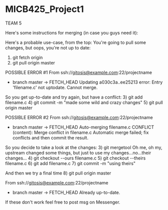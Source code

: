 # MICB425_Project1
TEAM 5

Here's some instructions for merging (in case you guys need it):

Here's a probable use-case, from the top:
You're going to pull some changes, but oops, you're not up to date:
1) git fetch origin
2) git pull origin master

POSSIBLE ERROR #1
From ssh://gitosis@example.com:22/projectname
 * branch            master     -> FETCH_HEAD
Updating a030c3a..ee25213
error: Entry 'filename.c' not uptodate. Cannot merge.

So you get up-to-date and try again, but have a conflict:
3) git add filename.c
4) git commit -m "made some wild and crazy changes"
5) git pull origin master

POSSIBLE ERROR #2
From ssh://gitosis@example.com:22/projectname
 * branch            master     -> FETCH_HEAD
Auto-merging filename.c
CONFLICT (content): Merge conflict in filename.c
Automatic merge failed; fix conflicts and then commit the result.

So you decide to take a look at the changes:
3) git mergetool
Oh me, oh my, upstream changed some things, but just to use my changes...no...their changes...
4) git checkout --ours filename.c
5) git checkout --theirs filename.c
6) git add filename.c
7) git commit -m "using theirs"

And then we try a final time
8) git pull origin master

From ssh://gitosis@example.com:22/projectname
 * branch            master     -> FETCH_HEAD
Already up-to-date.

If these don't work feel free to post msg on Messenger.
